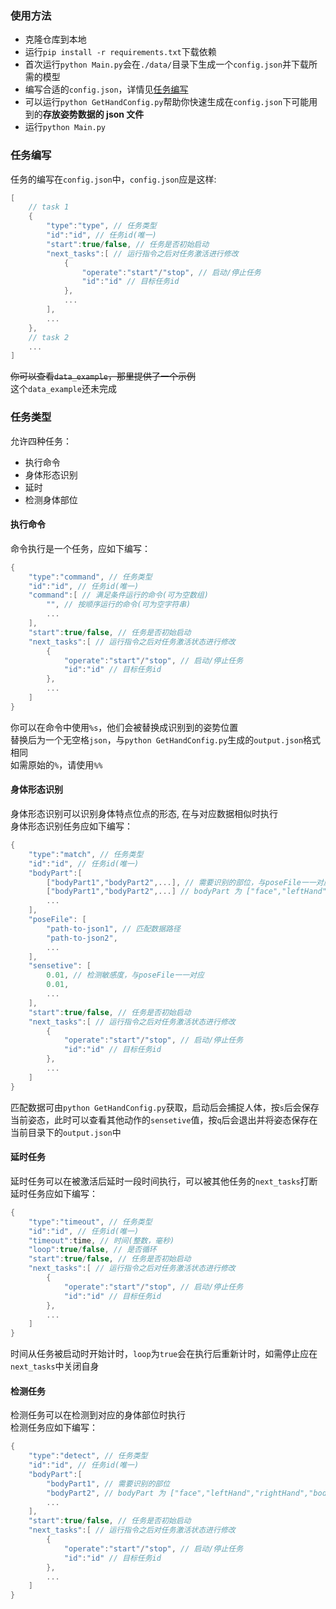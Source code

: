### 使用方法

- 克隆仓库到本地
- 运行`pip install -r requirements.txt`下载依赖
- 首次运行`python Main.py`会在`./data/`目录下生成一个`config.json`并下载所需的模型
- 编写合适的`config.json`，详情见[任务编写](#任务编写)
- 可以运行`python GetHandConfig.py`帮助你快速生成在`config.json`下可能用到的**存放姿势数据的 json 文件**
- 运行`python Main.py`

### 任务编写

任务的编写在`config.json`中，`config.json`应是这样:

```c++
[
    // task 1
    {
        "type":"type", // 任务类型
        "id":"id", // 任务id(唯一)
        "start":true/false, // 任务是否初始启动
        "next_tasks":[ // 运行指令之后对任务激活进行修改
            {
                "operate":"start"/"stop", // 启动/停止任务
                "id":"id" // 目标任务id
            },
            ...
        ],
        ...
    },
    // task 2
    ...
]
```

~~你可以查看`data_example`，那里提供了一个示例~~  
这个`data_example`还未完成

### 任务类型

允许四种任务：

- 执行命令
- 身体形态识别
- 延时
- 检测身体部位

#### 执行命令

命令执行是一个任务，应如下编写：

```c++
{
    "type":"command", // 任务类型
    "id":"id", // 任务id(唯一)
    "command":[ // 满足条件运行的命令(可为空数组)
        "", // 按顺序运行的命令(可为空字符串)
        ...
    ],
    "start":true/false, // 任务是否初始启动
    "next_tasks":[ // 运行指令之后对任务激活状态进行修改
        {
            "operate":"start"/"stop", // 启动/停止任务
            "id":"id" // 目标任务id
        },
        ...
    ]
}
```

你可以在命令中使用`%s`，他们会被替换成识别到的姿势位置  
替换后为一个无空格`json`，与`python GetHandConfig.py`生成的`output.json`格式相同  
如需原始的`%`，请使用`%%`

#### 身体形态识别

身体形态识别可以识别身体特点位点的形态, 在与对应数据相似时执行  
身体形态识别任务应如下编写：

```c++
{
    "type":"match", // 任务类型
    "id":"id", // 任务id(唯一)
    "bodyPart":[
        ["bodyPart1","bodyPart2",...], // 需要识别的部位，与poseFile一一对应
        ["bodyPart1","bodyPart2",...] // bodyPart 为 ["face","leftHand","rightHand","body"] 其一
        ...
    ],
    "poseFile": [
        "path-to-json1", // 匹配数据路径
        "path-to-json2",
        ...
    ],
    "sensetive": [
        0.01, // 检测敏感度，与poseFile一一对应
        0.01,
        ...
    ],
    "start":true/false, // 任务是否初始启动
    "next_tasks":[ // 运行指令之后对任务激活状态进行修改
        {
            "operate":"start"/"stop", // 启动/停止任务
            "id":"id" // 目标任务id
        },
        ...
    ]
}
```

匹配数据可由`python GetHandConfig.py`获取，启动后会捕捉人体，按`s`后会保存当前姿态，此时可以查看其他动作的`sensetive`值，按`q`后会退出并将姿态保存在当前目录下的`output.json`中

#### 延时任务

延时任务可以在被激活后延时一段时间执行，可以被其他任务的`next_tasks`打断  
延时任务应如下编写：

```c++
{
    "type":"timeout", // 任务类型
    "id":"id", // 任务id(唯一)
    "timeout":time, // 时间(整数，毫秒)
    "loop":true/false, // 是否循环
    "start":true/false, // 任务是否初始启动
    "next_tasks":[ // 运行指令之后对任务激活状态进行修改
        {
            "operate":"start"/"stop", // 启动/停止任务
            "id":"id" // 目标任务id
        },
        ...
    ]
}
```

时间从任务被启动时开始计时，`loop`为`true`会在执行后重新计时，如需停止应在`next_tasks`中关闭自身

#### 检测任务

检测任务可以在检测到对应的身体部位时执行  
检测任务应如下编写：

```c++
{
    "type":"detect", // 任务类型
    "id":"id", // 任务id(唯一)
    "bodyPart":[
        "bodyPart1", // 需要识别的部位
        "bodyPart2", // bodyPart 为 ["face","leftHand","rightHand","body"] 其一
        ...
    ],
    "start":true/false, // 任务是否初始启动
    "next_tasks":[ // 运行指令之后对任务激活状态进行修改
        {
            "operate":"start"/"stop", // 启动/停止任务
            "id":"id" // 目标任务id
        },
        ...
    ]
}
```
